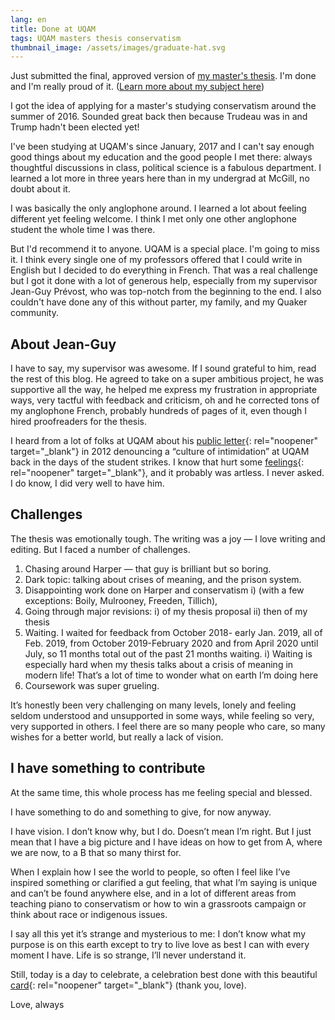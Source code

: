 ```yaml
---
lang: en
title: Done at UQAM
tags: UQAM masters thesis conservatism
thumbnail_image: /assets/images/graduate-hat.svg
---
```

Just submitted the final, approved version of [my master's thesis](/2020/06/28/My-thesis.html). I'm done and I'm really proud of it. ([Learn more about my subject here](/2020/06/28/My-thesis.html))
 
I got the idea of applying for a master's studying conservatism around the summer of 2016. Sounded great back then because Trudeau was in and Trump hadn't been elected yet!
 
I've been studying at UQAM's since January, 2017 and I can't say enough good things about my education and the good people I met there: always thoughtful discussions in class, political science is a fabulous department. I learned a lot more in three years here than in my undergrad at McGill, no doubt about it.
 
I was basically the only anglophone around. I learned a lot about feeling different yet feeling welcome. I think I met only one other anglophone student the whole time I was there.
 
But I'd recommend it to anyone. UQAM is a special place. I'm going to miss it. I think every single one of my professors offered that I could write in English but I decided to do everything in French. That was a real challenge but I got it done with a lot of generous help, especially from my supervisor Jean-Guy Prévost, who was top-notch from the beginning to the end. I also couldn't have done any of this without parter, my family, and my Quaker community.

## About Jean-Guy

I have to say, my supervisor was awesome. If I sound grateful to him, read the rest of this blog. He agreed to take on a super ambitious project, he was supportive all the way, he helped me express my frustration in appropriate ways, very tactful with feedback and criticism, oh and he corrected tons of my anglophone French, probably hundreds of pages of it, even though I hired proofreaders for the thesis. 

I heard from a lot of folks at UQAM about his [public letter](https://www.ledevoir.com/societe/education/432719/haro-sur-l-intimidation-et-le-vandalisme-a-l-uqam){: rel="noopener" target="_blank"} in 2012 denouncing a “culture of intimidation” at UQAM back in the days of the student strikes. I know that hurt some [feelings](https://www.ledevoir.com/societe/education/433195/intimidation-a-l-uqam-les-juristes-se-dissocient-de-leurs-collegues-de-science-politiques){: rel="noopener" target="_blank"}, and it probably was artless. I never asked. I do know, I did very well to have him.
 
## Challenges
The thesis was emotionally tough. The writing was a joy — I love writing and editing. But I faced a number of challenges.
1) Chasing around Harper — that guy is brilliant but so boring.
2) Dark topic: talking about crises of meaning, and the prison system.
3) Disappointing work done on Harper and conservatism 
  i) (with a few exceptions: Boily, Mulrooney, Freeden, Tillich), 
4) Going through major revisions:
  i) of my thesis proposal 
  ii) then of my thesis
5) Waiting. I waited for feedback from October 2018- early Jan. 2019, all of Feb. 2019, from October 2019-February 2020 and from April 2020 until July, so 11 months total out of the past 21 months waiting.
  i) Waiting is especially hard when my thesis talks about a crisis of meaning in modern life! That’s a lot of time to wonder what on earth I’m doing here
6) Coursework was super grueling. 

It’s honestly been very challenging on many levels, lonely and feeling seldom understood and unsupported in some ways, while feeling so very, very supported in others. I feel there are so many people who care, so many wishes for a better world, but really a lack of vision.
 
## I have something to contribute
At the same time, this whole process has me feeling special and blessed. 

I have something to do and something to give, for now anyway. 

I have vision. I don’t know why, but I do. Doesn’t mean I’m right. But I just mean that I have a big picture and I have ideas on how to get from A, where we are now, to a B that so many thirst for. 

When I explain how I see the world to people, so often I feel like I’ve inspired something or clarified a gut feeling, that what I’m saying is unique and can’t be found anywhere else, and in a lot of different areas from teaching piano to conservatism or how to win a grassroots campaign or think about race or indigenous issues. 

I say all this yet it’s strange and mysterious to me: I don’t know what my purpose is on this earth except to try to live love as best I can with every moment I have. Life is so strange, I’ll never understand it.
 
Still, today is a day to celebrate, a celebration best done with this beautiful [card](https://www.youtube.com/watch?v=sjyvnCAiaSc){: rel="noopener" target="_blank"} (thank you, love).
 
Love, always
